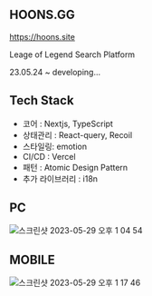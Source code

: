 
## HOONS.GG

https://hoons.site

Leage of Legend Search Platform

23.05.24 ~ developing...

## Tech Stack

- 코어 : Nextjs, TypeScript
- 상태관리 : React-query, Recoil
- 스타일링: emotion
- CI/CD : Vercel
- 패턴 : Atomic Design Pattern
- 추가 라이브러리 : i18n

## PC
![스크린샷 2023-05-29 오후 1 04 54](https://github.com/h00ns/HOONS.GG/assets/97011015/6579749e-2097-4eea-9ff6-c7b3046eb914)


## MOBILE
![스크린샷 2023-05-29 오후 1 17 46](https://github.com/h00ns/HOONS.GG/assets/97011015/0922e13b-232a-4356-83be-50b16b4747c5)
